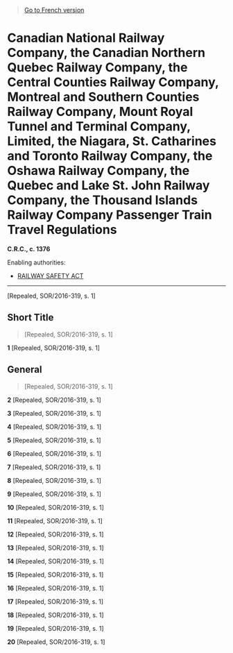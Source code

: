 > [Go to French version](/fr/Règlements/Codification%20des%20règlements%20du%20Canada/1301-1400/C.R.C.,%20ch.%201376.md)

# Canadian National Railway Company, the Canadian Northern Quebec Railway Company, the Central Counties Railway Company, Montreal and Southern Counties Railway Company, Mount Royal Tunnel and Terminal Company, Limited, the Niagara, St. Catharines and Toronto Railway Company, the Oshawa Railway Company, the Quebec and Lake St. John Railway Company, the Thousand Islands Railway Company Passenger Train Travel Regulations

**C.R.C., c. 1376**

Enabling authorities: 
- [RAILWAY SAFETY ACT](/en/Acts/Statutes%20of%20Canada/1985/c.%2032%20(4th%20Supp.).md)

----------


[Repealed, SOR/2016-319, s. 1]



## Short Title
> [Repealed, SOR/2016-319, s. 1]



**1** [Repealed, SOR/2016-319, s. 1]




## General
> [Repealed, SOR/2016-319, s. 1]



**2** [Repealed, SOR/2016-319, s. 1]



**3** [Repealed, SOR/2016-319, s. 1]



**4** [Repealed, SOR/2016-319, s. 1]



**5** [Repealed, SOR/2016-319, s. 1]



**6** [Repealed, SOR/2016-319, s. 1]



**7** [Repealed, SOR/2016-319, s. 1]



**8** [Repealed, SOR/2016-319, s. 1]



**9** [Repealed, SOR/2016-319, s. 1]



**10** [Repealed, SOR/2016-319, s. 1]



**11** [Repealed, SOR/2016-319, s. 1]



**12** [Repealed, SOR/2016-319, s. 1]



**13** [Repealed, SOR/2016-319, s. 1]



**14** [Repealed, SOR/2016-319, s. 1]



**15** [Repealed, SOR/2016-319, s. 1]



**16** [Repealed, SOR/2016-319, s. 1]



**17** [Repealed, SOR/2016-319, s. 1]



**18** [Repealed, SOR/2016-319, s. 1]



**19** [Repealed, SOR/2016-319, s. 1]



**20** [Repealed, SOR/2016-319, s. 1]


